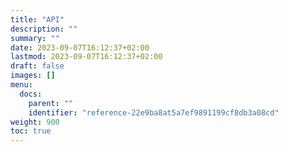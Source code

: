 ```yaml
---
title: "API"
description: ""
summary: ""
date: 2023-09-07T16:12:37+02:00
lastmod: 2023-09-07T16:12:37+02:00
draft: false
images: []
menu:
  docs:
    parent: ""
    identifier: "reference-22e9ba8at5a7ef9891199cf8db3a08cd"
weight: 900
toc: true
---
```

